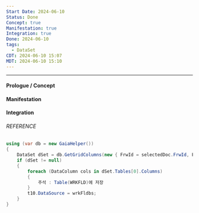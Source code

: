 ```yaml
---
Start Date: 2024-06-10
Status: Done
Concept: true
Manifestation: true
Integration: true
Done: 2024-06-10
tags:
  - DataSet
CDT: 2024-06-10 15:07
MDT: 2024-06-10 15:10
---
```

---
#### Prologue / Concept

#### Manifestation

#### Integration

###### REFERENCE


```C#
using (var db = new GaiaHelper())
{
	DataSet dSet = db.GetGridColumns(new { FrwId = selectedDoc.FrwId, FrmId = selectedDoc.FrmId, WrkId = selectedDoc.WrkId, CRUDM = "R" });
	if (dSet != null)
	{
		foreach (DataColumn cols in dSet.Tables[0].Columns)
		{
            주석 : Table(WRKFLD)에 저장
		}
		t10.DataSource = wrkFldbs;
	}
}
```